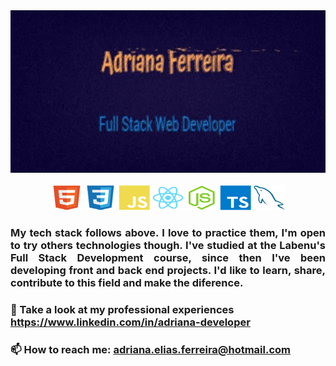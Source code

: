 <div justify="center">
  <img width="900px" height="260px" src="https://github.com/Drilias/Drilias/blob/main/giphy.gif"/>
</div>
</br>

<div align="center" >
   <img justify="center" alt="HTML" height="40" width="50" src="https://raw.githubusercontent.com/devicons/devicon/master/icons/html5/html5-original.svg"> 
   <img justify="center" alt="CSS" height="40" width="50" src="https://raw.githubusercontent.com/devicons/devicon/master/icons/css3/css3-original.svg">
   <img justify="center"  alt="JS" height="40" width="50" src="https://raw.githubusercontent.com/devicons/devicon/master/icons/javascript/javascript-plain.svg">
   <img justify="center"  alt="React" height="40" width="50" src="https://raw.githubusercontent.com/devicons/devicon/master/icons/react/react-original.svg">
   <img justify="center"  alt="Node" height="40" width="50" src="https://raw.githubusercontent.com/devicons/devicon/master/icons/nodejs/nodejs-original.svg">
   <img justify="center"  alt="TS" height="40" width="50" src="https://raw.githubusercontent.com/devicons/devicon/master/icons/typescript/typescript-plain.svg">  
   <img justify="center"  alt="mysql" height="40" width="50" src="https://raw.githubusercontent.com/devicons/devicon/master/icons/mysql/mysql-original.svg">
</div>

<div>
  <h3 align="justify">My tech stack follows above. I love to practice them, I'm open to try others technologies though.
    I've studied at the Labenu's Full Stack Development course, since then I've been developing front and back end projects.
    I'd like to learn, share, contribute to this field and make the diference.
  </h3>
</div>

### 👀 Take a look at my professional experiences https://www.linkedin.com/in/adriana-developer
### 📫 How to reach me: adriana.elias.ferreira@hotmail.com


